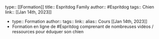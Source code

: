 type:: [[Formation]] 
title:: Espritdog Family
author:: #Espritdog
tags:: Chien
link:: 
[[Jan 14th, 2023]]

- type:: Formation
  author:: 
  tags::
  link::
  alias:: Cours
  [[Jan 14th, 2023]]
- Formation en ligne de #Espritdog comprenant de nombreuses vidéos / ressources pour éduquer son chien